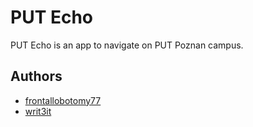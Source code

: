 # PUT Echo
PUT Echo is an app to navigate on PUT Poznan campus. 

## Authors
- [frontallobotomy77](https://github.com/frontallobotomy77)
- [writ3it](https://github.com/writ3it)
